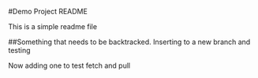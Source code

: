 #Demo Project README

This is a simple readme file

##Something that needs to be backtracked. 
Inserting to a new branch and testing



Now adding one to test fetch and pull
